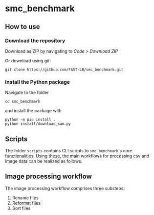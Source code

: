 # smc_benchmark

## How to use

### Download the repository
 
Download as ZIP by navigating to *Code > Download  ZIP*
 
Or download using git:
 
```
git clone https://github.com/FAST-LB/smc_benchmark.git
```
### Install the Python package
 
Navigate to the folder
 
```
cd smc_benchmark
```
 
and install the package with
 
```
python -m pip install .
python install/download_sam.py
```

## Scripts

The folder `scripts` contains CLI scripts to `smc_benchmark`'s core functionalities.
Using these, the main workflows for processing csv and image data can be realized as follows.

## Image processing workflow
The image processing workflow comprises three substeps:

1. Rename files
2. Reformat files
3. Sort files

